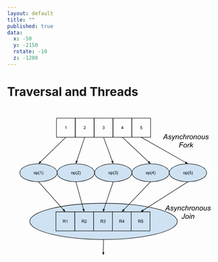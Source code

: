 ```yaml
---
layout: default
title: ""
published: true
data:
  x: -50
  y: -2150
  rotate: -10
  z: -1200
---
```


# Traversal and Threads #

<svg version="1.1" viewBox="0.0 0.0 960.0 720.0" fill="none" stroke="none" stroke-linecap="square" stroke-miterlimit="10" clip-path="url(#p.0)" xmlns="http://www.w3.org/2000/svg" xmlns:xlink="http://www.w3.org/1999/xlink"><clipPath id="p.0"><path d="m0 0l960.0 0l0 720.0l-960.0 0l0 -720.0z" clip-rule="nonzero"></path></clipPath><path fill="#cfe2f3" stroke="#000000" stroke-width="2.0" stroke-linejoin="round" stroke-linecap="butt" d="m100.291336 508.91864l0 0c0 -44.521973 146.8506 -80.61417 328.0 -80.61417l0 0c181.14938 0 327.99997 36.092194 327.99997 80.61417l0 0c0 44.521973 -146.85059 80.6142 -327.99997 80.6142l0 0c-181.14941 0 -328.0 -36.092224 -328.0 -80.6142z" fill-rule="nonzero"></path><path stroke="#000000" stroke-width="2.0" stroke-linejoin="round" stroke-linecap="butt" d="m219.07874 49.230972l83.68506 0l0 84.91339l-83.68506 0z" fill-rule="nonzero"></path><path fill="#000000" d="m262.81152 97.85173l-1.671875 0l0 -10.640625q-0.59375 0.578125 -1.578125 1.15625q-0.984375 0.5625 -1.765625 0.859375l0 -1.625q1.40625 -0.65625 2.453125 -1.59375q1.046875 -0.9375 1.484375 -1.8125l1.078125 0l0 13.65625z" fill-rule="nonzero"></path><path stroke="#000000" stroke-width="2.0" stroke-linejoin="round" stroke-linecap="butt" d="m302.7638 49.230972l83.68503 0l0 84.91339l-83.68503 0z" fill-rule="nonzero"></path><path fill="#000000" d="m348.98093 96.242355l0 1.609375l-8.984375 0q-0.015625 -0.609375 0.1875 -1.15625q0.34375 -0.921875 1.09375 -1.8125q0.765625 -0.890625 2.1875 -2.0625q2.21875 -1.8125 3.0 -2.875q0.78125 -1.0625 0.78125 -2.015625q0 -0.984375 -0.71875 -1.671875q-0.703125 -0.6875 -1.84375 -0.6875q-1.203125 0 -1.9375 0.734375q-0.71875 0.71875 -0.71875 2.0l-1.71875 -0.171875q0.171875 -1.921875 1.328125 -2.921875q1.15625 -1.015625 3.09375 -1.015625q1.953125 0 3.09375 1.09375q1.140625 1.078125 1.140625 2.6875q0 0.8125 -0.34375 1.609375q-0.328125 0.78125 -1.109375 1.65625q-0.765625 0.859375 -2.5625 2.390625q-1.5 1.265625 -1.9375 1.71875q-0.421875 0.4375 -0.703125 0.890625l6.671875 0z" fill-rule="nonzero"></path><path stroke="#000000" stroke-width="2.0" stroke-linejoin="round" stroke-linecap="butt" d="m386.44882 49.230972l83.68503 0l0 84.91339l-83.68503 0z" fill-rule="nonzero"></path><path fill="#000000" d="m423.90036 94.25798l1.671875 -0.21875q0.28125 1.421875 0.96875 2.046875q0.703125 0.625 1.6875 0.625q1.1875 0 2.0 -0.8125q0.8125 -0.828125 0.8125 -2.03125q0 -1.140625 -0.765625 -1.890625q-0.75 -0.75 -1.90625 -0.75q-0.46875 0 -1.171875 0.1875l0.1875 -1.46875q0.15625 0.015625 0.265625 0.015625q1.0625 0 1.90625 -0.546875q0.859375 -0.5625 0.859375 -1.71875q0 -0.921875 -0.625 -1.515625q-0.609375 -0.609375 -1.59375 -0.609375q-0.96875 0 -1.625 0.609375q-0.640625 0.609375 -0.828125 1.84375l-1.671875 -0.296875q0.296875 -1.6875 1.375 -2.609375q1.09375 -0.921875 2.71875 -0.921875q1.109375 0 2.046875 0.484375q0.9375 0.46875 1.421875 1.296875q0.5 0.828125 0.5 1.75q0 0.890625 -0.46875 1.609375q-0.46875 0.71875 -1.40625 1.15625q1.21875 0.265625 1.875 1.15625q0.671875 0.875 0.671875 2.1875q0 1.78125 -1.296875 3.015625q-1.296875 1.234375 -3.28125 1.234375q-1.796875 0 -2.984375 -1.0625q-1.171875 -1.0625 -1.34375 -2.765625z" fill-rule="nonzero"></path><path stroke="#000000" stroke-width="2.0" stroke-linejoin="round" stroke-linecap="butt" d="m470.13385 49.230972l83.68506 0l0 84.91339l-83.68506 0z" fill-rule="nonzero"></path><path fill="#000000" d="m512.92914 97.85173l0 -3.25l-5.90625 0l0 -1.53125l6.21875 -8.8125l1.359375 0l0 8.8125l1.84375 0l0 1.53125l-1.84375 0l0 3.25l-1.671875 0zm0 -4.78125l0 -6.140625l-4.25 6.140625l4.25 0z" fill-rule="nonzero"></path><path stroke="#000000" stroke-width="2.0" stroke-linejoin="round" stroke-linecap="butt" d="m553.8189 49.230972l83.68506 0l0 84.91339l-83.68506 0z" fill-rule="nonzero"></path><path fill="#000000" d="m591.2548 94.28923l1.765625 -0.15625q0.1875 1.28125 0.890625 1.9375q0.71875 0.640625 1.71875 0.640625q1.203125 0 2.03125 -0.90625q0.84375 -0.90625 0.84375 -2.421875q0 -1.421875 -0.8125 -2.25q-0.796875 -0.828125 -2.09375 -0.828125q-0.796875 0 -1.453125 0.375q-0.640625 0.359375 -1.015625 0.953125l-1.578125 -0.203125l1.328125 -7.0l6.765625 0l0 1.609375l-5.4375 0l-0.734375 3.640625q1.234375 -0.84375 2.578125 -0.84375q1.78125 0 3.0 1.234375q1.234375 1.234375 1.234375 3.171875q0 1.84375 -1.078125 3.1875q-1.3125 1.65625 -3.578125 1.65625q-1.859375 0 -3.03125 -1.03125q-1.171875 -1.046875 -1.34375 -2.765625z" fill-rule="nonzero"></path><path fill="#cfe2f3" stroke="#000000" stroke-width="2.0" stroke-linejoin="round" stroke-linecap="butt" d="m56.036747 292.30972l0 0c0 -22.0914 37.19209 -40.000015 83.07086 -40.000015l0 0c45.878784 0 83.07088 17.908615 83.07088 40.000015l0 0c0 22.09137 -37.192093 40.0 -83.07088 40.0l0 0c-45.87877 0 -83.07086 -17.90863 -83.07086 -40.0z" fill-rule="nonzero"></path><path fill="#000000" d="m117.95636 293.5519q0 -2.734375 1.53125 -4.0625q1.265625 -1.09375 3.09375 -1.09375q2.03125 0 3.3125 1.34375q1.296875 1.328125 1.296875 3.671875q0 1.90625 -0.578125 3.0q-0.5625 1.078125 -1.65625 1.6875q-1.078125 0.59375 -2.375 0.59375q-2.0625 0 -3.34375 -1.328125q-1.28125 -1.328125 -1.28125 -3.8125zm1.71875 0q0 1.890625 0.828125 2.828125q0.828125 0.9375 2.078125 0.9375q1.25 0 2.0625 -0.9375q0.828125 -0.953125 0.828125 -2.890625q0 -1.828125 -0.828125 -2.765625q-0.828125 -0.9375 -2.0625 -0.9375q-1.25 0 -2.078125 0.9375q-0.828125 0.9375 -0.828125 2.828125zm9.281967 8.703125l0 -13.640625l1.53125 0l0 1.28125q0.53125 -0.75 1.203125 -1.125q0.6875 -0.375 1.640625 -0.375q1.265625 0 2.234375 0.65625q0.96875 0.640625 1.453125 1.828125q0.5 1.1875 0.5 2.59375q0 1.515625 -0.546875 2.734375q-0.546875 1.203125 -1.578125 1.84375q-1.03125 0.640625 -2.171875 0.640625q-0.84375 0 -1.515625 -0.34375q-0.65625 -0.359375 -1.078125 -0.890625l0 4.796875l-1.671875 0zm1.515625 -8.65625q0 1.90625 0.765625 2.8125q0.78125 0.90625 1.875 0.90625q1.109375 0 1.890625 -0.9375q0.796875 -0.9375 0.796875 -2.921875q0 -1.875 -0.78125 -2.8125q-0.765625 -0.9375 -1.84375 -0.9375q-1.0625 0 -1.890625 1.0q-0.8125 1.0 -0.8125 2.890625zm12.047592 8.875q-1.375 -1.75 -2.328125 -4.078125q-0.953125 -2.34375 -0.953125 -4.84375q0 -2.21875 0.703125 -4.234375q0.84375 -2.34375 2.578125 -4.671875l1.203125 0q-1.125 1.921875 -1.484375 2.75q-0.5625 1.28125 -0.890625 2.671875q-0.40625 1.734375 -0.40625 3.484375q0 4.46875 2.78125 8.921875l-1.203125 0zm8.853302 -4.0l-1.671875 0l0 -10.640625q-0.59375 0.578125 -1.578125 1.15625q-0.984375 0.5625 -1.765625 0.859375l0 -1.625q1.40625 -0.65625 2.453125 -1.59375q1.046875 -0.9375 1.484375 -1.8125l1.078125 0l0 13.65625zm5.641342 4.0l-1.1875 0q2.765625 -4.453125 2.765625 -8.921875q0 -1.734375 -0.390625 -3.453125q-0.328125 -1.390625 -0.890625 -2.671875q-0.359375 -0.84375 -1.484375 -2.78125l1.1875 0q1.75 2.328125 2.578125 4.671875q0.71875 2.015625 0.71875 4.234375q0 2.5 -0.96875 4.84375q-0.953125 2.328125 -2.328125 4.078125z" fill-rule="nonzero"></path><path fill="#cfe2f3" stroke="#000000" stroke-width="2.0" stroke-linejoin="round" stroke-linecap="butt" d="m222.17848 292.30972l0 0c0 -22.0914 37.192093 -40.000015 83.07085 -40.000015l0 0c45.878784 0 83.07089 17.908615 83.07089 40.000015l0 0c0 22.09137 -37.19211 40.0 -83.07089 40.0l0 0c-45.878754 0 -83.07085 -17.90863 -83.07085 -40.0z" fill-rule="nonzero"></path><path fill="#000000" d="m284.09808 293.5519q0 -2.734375 1.53125 -4.0625q1.265625 -1.09375 3.09375 -1.09375q2.03125 0 3.3125 1.34375q1.296875 1.328125 1.296875 3.671875q0 1.90625 -0.578125 3.0q-0.5625 1.078125 -1.65625 1.6875q-1.078125 0.59375 -2.375 0.59375q-2.0625 0 -3.34375 -1.328125q-1.28125 -1.328125 -1.28125 -3.8125zm1.71875 0q0 1.890625 0.828125 2.828125q0.828125 0.9375 2.078125 0.9375q1.25 0 2.0625 -0.9375q0.828125 -0.953125 0.828125 -2.890625q0 -1.828125 -0.828125 -2.765625q-0.828125 -0.9375 -2.0625 -0.9375q-1.25 0 -2.078125 0.9375q-0.828125 0.9375 -0.828125 2.828125zm9.281982 8.703125l0 -13.640625l1.53125 0l0 1.28125q0.53125 -0.75 1.203125 -1.125q0.6875 -0.375 1.640625 -0.375q1.265625 0 2.234375 0.65625q0.96875 0.640625 1.453125 1.828125q0.5 1.1875 0.5 2.59375q0 1.515625 -0.546875 2.734375q-0.546875 1.203125 -1.578125 1.84375q-1.03125 0.640625 -2.171875 0.640625q-0.84375 0 -1.515625 -0.34375q-0.65625 -0.359375 -1.078125 -0.890625l0 4.796875l-1.671875 0zm1.515625 -8.65625q0 1.90625 0.765625 2.8125q0.78125 0.90625 1.875 0.90625q1.109375 0 1.890625 -0.9375q0.796875 -0.9375 0.796875 -2.921875q0 -1.875 -0.78125 -2.8125q-0.765625 -0.9375 -1.84375 -0.9375q-1.0625 0 -1.890625 1.0q-0.8125 1.0 -0.8125 2.890625zm12.047577 8.875q-1.375 -1.75 -2.328125 -4.078125q-0.953125 -2.34375 -0.953125 -4.84375q0 -2.21875 0.703125 -4.234375q0.84375 -2.34375 2.578125 -4.671875l1.203125 0q-1.125 1.921875 -1.484375 2.75q-0.5625 1.28125 -0.890625 2.671875q-0.40625 1.734375 -0.40625 3.484375q0 4.46875 2.78125 8.921875l-1.203125 0zm11.337677 -5.609375l0 1.609375l-8.984375 0q-0.015625 -0.609375 0.1875 -1.15625q0.34375 -0.921875 1.09375 -1.8125q0.765625 -0.890625 2.1875 -2.0625q2.21875 -1.8125 3.0 -2.875q0.78125 -1.0625 0.78125 -2.015625q0 -0.984375 -0.71875 -1.671875q-0.703125 -0.6875 -1.84375 -0.6875q-1.203125 0 -1.9375 0.734375q-0.71875 0.71875 -0.71875 2.0l-1.71875 -0.171875q0.171875 -1.921875 1.328125 -2.921875q1.15625 -1.015625 3.09375 -1.015625q1.953125 0 3.09375 1.09375q1.140625 1.078125 1.140625 2.6875q0 0.8125 -0.34375 1.609375q-0.328125 0.78125 -1.109375 1.65625q-0.765625 0.859375 -2.5625 2.390625q-1.5 1.265625 -1.9375 1.71875q-0.421875 0.4375 -0.703125 0.890625l6.671875 0zm3.1569824 5.609375l-1.1875 0q2.765625 -4.453125 2.765625 -8.921875q0 -1.734375 -0.390625 -3.453125q-0.328125 -1.390625 -0.890625 -2.671875q-0.359375 -0.84375 -1.484375 -2.78125l1.1875 0q1.75 2.328125 2.578125 4.671875q0.71875 2.015625 0.71875 4.234375q0 2.5 -0.96875 4.84375q-0.953125 2.328125 -2.328125 4.078125z" fill-rule="nonzero"></path><path fill="#cfe2f3" stroke="#000000" stroke-width="2.0" stroke-linejoin="round" stroke-linecap="butt" d="m554.4619 292.30972l0 0c0 -22.0914 37.19214 -40.000015 83.07092 -40.000015l0 0c45.878723 0 83.07086 17.908615 83.07086 40.000015l0 0c0 22.09137 -37.19214 40.0 -83.07086 40.0l0 0c-45.878784 0 -83.07092 -17.90863 -83.07092 -40.0z" fill-rule="nonzero"></path><path fill="#000000" d="m616.38153 293.5519q0 -2.734375 1.53125 -4.0625q1.265625 -1.09375 3.09375 -1.09375q2.03125 0 3.3125 1.34375q1.296875 1.328125 1.296875 3.671875q0 1.90625 -0.578125 3.0q-0.5625 1.078125 -1.65625 1.6875q-1.078125 0.59375 -2.375 0.59375q-2.0625 0 -3.34375 -1.328125q-1.28125 -1.328125 -1.28125 -3.8125zm1.71875 0q0 1.890625 0.828125 2.828125q0.828125 0.9375 2.078125 0.9375q1.25 0 2.0625 -0.9375q0.828125 -0.953125 0.828125 -2.890625q0 -1.828125 -0.828125 -2.765625q-0.828125 -0.9375 -2.0625 -0.9375q-1.25 0 -2.078125 0.9375q-0.828125 0.9375 -0.828125 2.828125zm9.281982 8.703125l0 -13.640625l1.53125 0l0 1.28125q0.53125 -0.75 1.203125 -1.125q0.6875 -0.375 1.640625 -0.375q1.265625 0 2.234375 0.65625q0.96875 0.640625 1.453125 1.828125q0.5 1.1875 0.5 2.59375q0 1.515625 -0.546875 2.734375q-0.546875 1.203125 -1.578125 1.84375q-1.03125 0.640625 -2.171875 0.640625q-0.84375 0 -1.515625 -0.34375q-0.65625 -0.359375 -1.078125 -0.890625l0 4.796875l-1.671875 0zm1.515625 -8.65625q0 1.90625 0.765625 2.8125q0.78125 0.90625 1.875 0.90625q1.109375 0 1.890625 -0.9375q0.796875 -0.9375 0.796875 -2.921875q0 -1.875 -0.78125 -2.8125q-0.765625 -0.9375 -1.84375 -0.9375q-1.0625 0 -1.890625 1.0q-0.8125 1.0 -0.8125 2.890625zm12.047607 8.875q-1.375 -1.75 -2.328125 -4.078125q-0.953125 -2.34375 -0.953125 -4.84375q0 -2.21875 0.703125 -4.234375q0.84375 -2.34375 2.578125 -4.671875l1.203125 0q-1.125 1.921875 -1.484375 2.75q-0.5625 1.28125 -0.890625 2.671875q-0.40625 1.734375 -0.40625 3.484375q0 4.46875 2.78125 8.921875l-1.203125 0zm7.9157715 -4.0l0 -3.25l-5.90625 0l0 -1.53125l6.21875 -8.8125l1.359375 0l0 8.8125l1.84375 0l0 1.53125l-1.84375 0l0 3.25l-1.671875 0zm0 -4.78125l0 -6.140625l-4.25 6.140625l4.25 0zm6.5788574 8.78125l-1.1875 0q2.765625 -4.453125 2.765625 -8.921875q0 -1.734375 -0.390625 -3.453125q-0.328125 -1.390625 -0.890625 -2.671875q-0.359375 -0.84375 -1.484375 -2.78125l1.1875 0q1.75 2.328125 2.578125 4.671875q0.71875 2.015625 0.71875 4.234375q0 2.5 -0.96875 4.84375q-0.953125 2.328125 -2.328125 4.078125z" fill-rule="nonzero"></path><path fill="#cfe2f3" stroke="#000000" stroke-width="2.0" stroke-linejoin="round" stroke-linecap="butt" d="m720.6037 292.30972l0 0c0 -22.0914 37.192078 -40.000015 83.07086 -40.000015l0 0c45.878723 0 83.07086 17.908615 83.07086 40.000015l0 0c0 22.09137 -37.19214 40.0 -83.07086 40.0l0 0c-45.878784 0 -83.07086 -17.90863 -83.07086 -40.0z" fill-rule="nonzero"></path><path fill="#000000" d="m782.5233 293.5519q0 -2.734375 1.53125 -4.0625q1.265625 -1.09375 3.09375 -1.09375q2.03125 0 3.3125 1.34375q1.296875 1.328125 1.296875 3.671875q0 1.90625 -0.578125 3.0q-0.5625 1.078125 -1.65625 1.6875q-1.078125 0.59375 -2.375 0.59375q-2.0625 0 -3.34375 -1.328125q-1.28125 -1.328125 -1.28125 -3.8125zm1.71875 0q0 1.890625 0.828125 2.828125q0.828125 0.9375 2.078125 0.9375q1.25 0 2.0625 -0.9375q0.828125 -0.953125 0.828125 -2.890625q0 -1.828125 -0.828125 -2.765625q-0.828125 -0.9375 -2.0625 -0.9375q-1.25 0 -2.078125 0.9375q-0.828125 0.9375 -0.828125 2.828125zm9.281921 8.703125l0 -13.640625l1.53125 0l0 1.28125q0.53125 -0.75 1.203125 -1.125q0.6875 -0.375 1.640625 -0.375q1.265625 0 2.234375 0.65625q0.96875 0.640625 1.453125 1.828125q0.5 1.1875 0.5 2.59375q0 1.515625 -0.546875 2.734375q-0.546875 1.203125 -1.578125 1.84375q-1.03125 0.640625 -2.171875 0.640625q-0.84375 0 -1.515625 -0.34375q-0.65625 -0.359375 -1.078125 -0.890625l0 4.796875l-1.671875 0zm1.515625 -8.65625q0 1.90625 0.765625 2.8125q0.78125 0.90625 1.875 0.90625q1.109375 0 1.890625 -0.9375q0.796875 -0.9375 0.796875 -2.921875q0 -1.875 -0.78125 -2.8125q-0.765625 -0.9375 -1.84375 -0.9375q-1.0625 0 -1.890625 1.0q-0.8125 1.0 -0.8125 2.890625zm12.047607 8.875q-1.375 -1.75 -2.328125 -4.078125q-0.953125 -2.34375 -0.953125 -4.84375q0 -2.21875 0.703125 -4.234375q0.84375 -2.34375 2.578125 -4.671875l1.203125 0q-1.125 1.921875 -1.484375 2.75q-0.5625 1.28125 -0.890625 2.671875q-0.40625 1.734375 -0.40625 3.484375q0 4.46875 2.78125 8.921875l-1.203125 0zm2.5563965 -7.5625l1.765625 -0.15625q0.1875 1.28125 0.890625 1.9375q0.71875 0.640625 1.71875 0.640625q1.203125 0 2.03125 -0.90625q0.84375 -0.90625 0.84375 -2.421875q0 -1.421875 -0.8125 -2.25q-0.796875 -0.828125 -2.09375 -0.828125q-0.796875 0 -1.453125 0.375q-0.640625 0.359375 -1.015625 0.953125l-1.578125 -0.203125l1.328125 -7.0l6.765625 0l0 1.609375l-5.4375 0l-0.734375 3.640625q1.234375 -0.84375 2.578125 -0.84375q1.78125 0 3.0 1.234375q1.234375 1.234375 1.234375 3.171875q0 1.84375 -1.078125 3.1875q-1.3125 1.65625 -3.578125 1.65625q-1.859375 0 -3.03125 -1.03125q-1.171875 -1.046875 -1.34375 -2.765625zm11.938232 7.5625l-1.1875 0q2.765625 -4.453125 2.765625 -8.921875q0 -1.734375 -0.390625 -3.453125q-0.328125 -1.390625 -0.890625 -2.671875q-0.359375 -0.84375 -1.484375 -2.78125l1.1875 0q1.75 2.328125 2.578125 4.671875q0.71875 2.015625 0.71875 4.234375q0 2.5 -0.96875 4.84375q-0.953125 2.328125 -2.328125 4.078125z" fill-rule="nonzero"></path><path fill="#cfe2f3" stroke="#000000" stroke-width="2.0" stroke-linejoin="round" stroke-linecap="butt" d="m388.32022 292.30972l0 0c0 -22.0914 37.192078 -40.000015 83.07086 -40.000015l0 0c45.878754 0 83.07083 17.908615 83.07083 40.000015l0 0c0 22.09137 -37.192078 40.0 -83.07083 40.0l0 0c-45.878784 0 -83.07086 -17.90863 -83.07086 -40.0z" fill-rule="nonzero"></path><path fill="#000000" d="m450.2398 293.5519q0 -2.734375 1.53125 -4.0625q1.265625 -1.09375 3.09375 -1.09375q2.03125 0 3.3125 1.34375q1.296875 1.328125 1.296875 3.671875q0 1.90625 -0.578125 3.0q-0.5625 1.078125 -1.65625 1.6875q-1.078125 0.59375 -2.375 0.59375q-2.0625 0 -3.34375 -1.328125q-1.28125 -1.328125 -1.28125 -3.8125zm1.71875 0q0 1.890625 0.828125 2.828125q0.828125 0.9375 2.078125 0.9375q1.25 0 2.0625 -0.9375q0.828125 -0.953125 0.828125 -2.890625q0 -1.828125 -0.828125 -2.765625q-0.828125 -0.9375 -2.0625 -0.9375q-1.25 0 -2.078125 0.9375q-0.828125 0.9375 -0.828125 2.828125zm9.281982 8.703125l0 -13.640625l1.53125 0l0 1.28125q0.53125 -0.75 1.203125 -1.125q0.6875 -0.375 1.640625 -0.375q1.265625 0 2.234375 0.65625q0.96875 0.640625 1.453125 1.828125q0.5 1.1875 0.5 2.59375q0 1.515625 -0.546875 2.734375q-0.546875 1.203125 -1.578125 1.84375q-1.03125 0.640625 -2.171875 0.640625q-0.84375 0 -1.515625 -0.34375q-0.65625 -0.359375 -1.078125 -0.890625l0 4.796875l-1.671875 0zm1.515625 -8.65625q0 1.90625 0.765625 2.8125q0.78125 0.90625 1.875 0.90625q1.109375 0 1.890625 -0.9375q0.796875 -0.9375 0.796875 -2.921875q0 -1.875 -0.78125 -2.8125q-0.765625 -0.9375 -1.84375 -0.9375q-1.0625 0 -1.890625 1.0q-0.8125 1.0 -0.8125 2.890625zm12.047577 8.875q-1.375 -1.75 -2.328125 -4.078125q-0.953125 -2.34375 -0.953125 -4.84375q0 -2.21875 0.703125 -4.234375q0.84375 -2.34375 2.578125 -4.671875l1.203125 0q-1.125 1.921875 -1.484375 2.75q-0.5625 1.28125 -0.890625 2.671875q-0.40625 1.734375 -0.40625 3.484375q0 4.46875 2.78125 8.921875l-1.203125 0zm2.572052 -7.59375l1.671875 -0.21875q0.28125 1.421875 0.96875 2.046875q0.703125 0.625 1.6875 0.625q1.1875 0 2.0 -0.8125q0.8125 -0.828125 0.8125 -2.03125q0 -1.140625 -0.765625 -1.890625q-0.75 -0.75 -1.90625 -0.75q-0.46875 0 -1.171875 0.1875l0.1875 -1.46875q0.15625 0.015625 0.265625 0.015625q1.0625 0 1.90625 -0.546875q0.859375 -0.5625 0.859375 -1.71875q0 -0.921875 -0.625 -1.515625q-0.609375 -0.609375 -1.59375 -0.609375q-0.96875 0 -1.625 0.609375q-0.640625 0.609375 -0.828125 1.84375l-1.671875 -0.296875q0.296875 -1.6875 1.375 -2.609375q1.09375 -0.921875 2.71875 -0.921875q1.109375 0 2.046875 0.484375q0.9375 0.46875 1.421875 1.296875q0.5 0.828125 0.5 1.75q0 0.890625 -0.46875 1.609375q-0.46875 0.71875 -1.40625 1.15625q1.21875 0.265625 1.875 1.15625q0.671875 0.875 0.671875 2.1875q0 1.78125 -1.296875 3.015625q-1.296875 1.234375 -3.28125 1.234375q-1.796875 0 -2.984375 -1.0625q-1.171875 -1.0625 -1.34375 -2.765625zm11.922607 7.59375l-1.1875 0q2.765625 -4.453125 2.765625 -8.921875q0 -1.734375 -0.390625 -3.453125q-0.328125 -1.390625 -0.890625 -2.671875q-0.359375 -0.84375 -1.484375 -2.78125l1.1875 0q1.75 2.328125 2.578125 4.671875q0.71875 2.015625 0.71875 4.234375q0 2.5 -0.96875 4.84375q-0.953125 2.328125 -2.328125 4.078125z" fill-rule="nonzero"></path><path stroke="#000000" stroke-width="2.0" stroke-linejoin="round" stroke-linecap="butt" d="m260.92126 134.14436l-113.20038 109.81003" fill-rule="evenodd"></path><path fill="#000000" stroke="#000000" stroke-width="2.0" stroke-linecap="butt" d="m145.42078 241.58325l-4.2145386 8.690689l8.814789 -3.94841z" fill-rule="evenodd"></path><path stroke="#000000" stroke-width="2.0" stroke-linejoin="round" stroke-linecap="butt" d="m344.6063 134.14436l-35.56494 106.78024" fill-rule="evenodd"></path><path fill="#000000" stroke="#000000" stroke-width="2.0" stroke-linecap="butt" d="m305.90717 239.8807l0.26611328 9.655014l6.0022583 -7.56723z" fill-rule="evenodd"></path><path stroke="#000000" stroke-width="2.0" stroke-linejoin="round" stroke-linecap="butt" d="m428.29135 134.14436l38.987793 106.89183" fill-rule="evenodd"></path><path fill="#000000" stroke="#000000" stroke-width="2.0" stroke-linecap="butt" d="m464.1757 242.16815l6.2135315 7.39476l-0.006591797 -9.658676z" fill-rule="evenodd"></path><path stroke="#000000" stroke-width="2.0" stroke-linejoin="round" stroke-linecap="butt" d="m511.97638 134.14436l116.81781 109.94116" fill-rule="evenodd"></path><path fill="#000000" stroke="#000000" stroke-width="2.0" stroke-linecap="butt" d="m626.5302 246.49117l8.873413 3.8147278l-4.345398 -8.625992z" fill-rule="evenodd"></path><path stroke="#000000" stroke-width="2.0" stroke-linejoin="round" stroke-linecap="butt" d="m595.66144 134.14436l197.5791 112.238144" fill-rule="evenodd"></path><path fill="#000000" stroke="#000000" stroke-width="2.0" stroke-linecap="butt" d="m791.6088 249.25487l9.523499 1.610672l-6.260071 -7.3553925z" fill-rule="evenodd"></path><path fill="#000000" d="m692.4254 142.93828l12.984375 -22.90625l3.609375 0l3.78125 22.90625l-2.96875 0l-1.109375 -6.59375l-9.265625 0l-3.671875 6.59375l-3.359375 0zm8.34375 -8.953125l7.578125 0l-0.890625 -5.75q-0.515625 -3.421875 -0.640625 -5.703125q-0.78125 1.96875 -2.28125 4.671875l-3.765625 6.78125zm14.96875 3.28125l2.828125 -0.171875q0 1.21875 0.375 2.078125q0.375 0.859375 1.375 1.40625q1.015625 0.546875 2.359375 0.546875q1.875 0 2.8125 -0.75q0.9375 -0.75 0.9375 -1.765625q0 -0.734375 -0.5625 -1.390625q-0.578125 -0.65625 -2.828125 -1.609375q-2.234375 -0.96875 -2.859375 -1.359375q-1.046875 -0.640625 -1.578125 -1.5q-0.53125 -0.875 -0.53125 -2.0q0 -1.96875 1.5625 -3.375q1.5625 -1.40625 4.375 -1.40625q3.125 0 4.75 1.453125q1.640625 1.4375 1.703125 3.796875l-2.765625 0.1875q-0.0625 -1.5 -1.0625 -2.375q-1.0 -0.875 -2.828125 -0.875q-1.46875 0 -2.28125 0.671875q-0.8125 0.671875 -0.8125 1.453125q0 0.78125 0.703125 1.375q0.46875 0.40625 2.421875 1.25q3.25 1.40625 4.09375 2.21875q1.34375 1.296875 1.34375 3.15625q0 1.234375 -0.765625 2.421875q-0.75 1.1875 -2.3125 1.90625q-1.546875 0.703125 -3.65625 0.703125q-2.875 0 -4.890625 -1.421875q-2.015625 -1.421875 -1.90625 -4.625zm14.671875 12.078125l0.171875 -2.65625q0.875 0.25 1.703125 0.25q0.859375 0 1.390625 -0.390625q0.6875 -0.515625 1.5 -1.9375l0.90625 -1.625l-2.765625 -16.640625l2.78125 0l1.25 8.390625q0.375 2.484375 0.640625 4.96875l7.421875 -13.359375l2.953125 0l-10.578125 18.796875q-1.53125 2.75 -2.71875 3.640625q-1.1875 0.890625 -2.734375 0.890625q-0.984375 0 -1.921875 -0.328125zm17.0625 -6.40625l3.46875 -16.59375l2.5625 0l-0.609375 2.890625q1.671875 -1.703125 3.125 -2.484375q1.453125 -0.78125 2.96875 -0.78125q2.015625 0 3.15625 1.09375q1.15625 1.09375 1.15625 2.921875q0 0.921875 -0.40625 2.90625l-2.109375 10.046875l-2.828125 0l2.203125 -10.515625q0.328125 -1.53125 0.328125 -2.265625q0 -0.828125 -0.578125 -1.34375q-0.5625 -0.515625 -1.640625 -0.515625q-2.171875 0 -3.875 1.5625q-1.6875 1.5625 -2.484375 5.359375l-1.609375 7.71875l-2.828125 0zm29.25 -6.046875l2.828125 0.296875q-1.0625 3.109375 -3.03125 4.625q-1.953125 1.5 -4.453125 1.5q-2.703125 0 -4.390625 -1.75q-1.671875 -1.75 -1.671875 -4.890625q0 -2.71875 1.078125 -5.34375q1.078125 -2.625 3.078125 -3.984375q2.015625 -1.375 4.59375 -1.375q2.671875 0 4.234375 1.515625q1.5625 1.5 1.5625 3.984375l-2.78125 0.1875q-0.015625 -1.578125 -0.921875 -2.46875q-0.890625 -0.890625 -2.359375 -0.890625q-1.703125 0 -2.953125 1.078125q-1.25 1.078125 -1.96875 3.28125q-0.703125 2.1875 -0.703125 4.21875q0 2.125 0.9375 3.1875q0.9375 1.0625 2.3125 1.0625q1.375 0 2.625 -1.046875q1.265625 -1.046875 1.984375 -3.1875zm4.546875 6.046875l4.78125 -22.90625l2.828125 0l-1.828125 8.796875q1.578125 -1.53125 2.9375 -2.1875q1.359375 -0.671875 2.796875 -0.671875q2.0625 0 3.203125 1.09375q1.140625 1.078125 1.140625 2.859375q0 0.875 -0.5 3.21875l-2.046875 9.796875l-2.828125 0l2.109375 -10.046875q0.453125 -2.1875 0.453125 -2.75q0 -0.8125 -0.5625 -1.328125q-0.5625 -0.515625 -1.625 -0.515625q-1.53125 0 -2.921875 0.8125q-1.390625 0.796875 -2.1875 2.203125q-0.78125 1.390625 -1.4375 4.5l-1.484375 7.125l-2.828125 0zm17.796875 0l3.46875 -16.59375l2.5 0l-0.703125 3.390625q1.28125 -1.921875 2.5 -2.84375q1.234375 -0.921875 2.515625 -0.921875q0.84375 0 2.078125 0.609375l-1.15625 2.625q-0.734375 -0.53125 -1.609375 -0.53125q-1.484375 0 -3.046875 1.65625q-1.5625 1.65625 -2.453125 5.953125l-1.40625 6.65625l-2.6875 0zm11.15625 -6.296875q0 -4.859375 2.859375 -8.046875q2.359375 -2.625 6.1875 -2.625q3.0 0 4.828125 1.875q1.84375 1.875 1.84375 5.0625q0 2.859375 -1.15625 5.328125q-1.15625 2.453125 -3.296875 3.765625q-2.125 1.3125 -4.484375 1.3125q-1.9375 0 -3.53125 -0.828125q-1.578125 -0.828125 -2.421875 -2.34375q-0.828125 -1.515625 -0.828125 -3.5zm2.828125 -0.28125q0 2.34375 1.125 3.5625q1.125 1.203125 2.859375 1.203125q0.90625 0 1.796875 -0.359375q0.890625 -0.375 1.65625 -1.125q0.765625 -0.75 1.296875 -1.703125q0.546875 -0.96875 0.875 -2.078125q0.484375 -1.546875 0.484375 -2.96875q0 -2.25 -1.140625 -3.484375q-1.125 -1.25 -2.84375 -1.25q-1.328125 0 -2.421875 0.640625q-1.09375 0.625 -1.984375 1.84375q-0.875 1.21875 -1.296875 2.84375q-0.40625 1.609375 -0.40625 2.875zm14.46875 6.578125l3.46875 -16.59375l2.5625 0l-0.609375 2.890625q1.671875 -1.703125 3.125 -2.484375q1.453125 -0.78125 2.96875 -0.78125q2.015625 0 3.15625 1.09375q1.15625 1.09375 1.15625 2.921875q0 0.921875 -0.40625 2.90625l-2.109375 10.046875l-2.828125 0l2.203125 -10.515625q0.328125 -1.53125 0.328125 -2.265625q0 -0.828125 -0.578125 -1.34375q-0.5625 -0.515625 -1.640625 -0.515625q-2.171875 0 -3.875 1.5625q-1.6875 1.5625 -2.484375 5.359375l-1.609375 7.71875l-2.828125 0zm18.296875 -6.296875q0 -4.859375 2.859375 -8.046875q2.359375 -2.625 6.1875 -2.625q3.0 0 4.828125 1.875q1.84375 1.875 1.84375 5.0625q0 2.859375 -1.15625 5.328125q-1.15625 2.453125 -3.296875 3.765625q-2.125 1.3125 -4.484375 1.3125q-1.9375 0 -3.53125 -0.828125q-1.578125 -0.828125 -2.421875 -2.34375q-0.828125 -1.515625 -0.828125 -3.5zm2.828125 -0.28125q0 2.34375 1.125 3.5625q1.125 1.203125 2.859375 1.203125q0.90625 0 1.796875 -0.359375q0.890625 -0.375 1.65625 -1.125q0.765625 -0.75 1.296875 -1.703125q0.546875 -0.96875 0.875 -2.078125q0.484375 -1.546875 0.484375 -2.96875q0 -2.25 -1.140625 -3.484375q-1.125 -1.25 -2.84375 -1.25q-1.328125 0 -2.421875 0.640625q-1.09375 0.625 -1.984375 1.84375q-0.875 1.21875 -1.296875 2.84375q-0.40625 1.609375 -0.40625 2.875zm25.796875 3.578125q-2.984375 3.375 -6.109375 3.375q-1.921875 0 -3.109375 -1.09375q-1.171875 -1.109375 -1.171875 -2.703125q0 -1.046875 0.53125 -3.59375l2.0 -9.578125l2.828125 0l-2.21875 10.609375q-0.28125 1.328125 -0.28125 2.0625q0 0.9375 0.5625 1.46875q0.578125 0.515625 1.6875 0.515625q1.1875 0 2.3125 -0.578125q1.140625 -0.578125 1.953125 -1.5625q0.828125 -0.984375 1.34375 -2.328125q0.34375 -0.859375 0.796875 -3.015625l1.5 -7.171875l2.828125 0l-3.46875 16.59375l-2.609375 0l0.625 -3.0zm6.734375 -2.671875l2.828125 -0.171875q0 1.21875 0.375 2.078125q0.375 0.859375 1.375 1.40625q1.015625 0.546875 2.359375 0.546875q1.875 0 2.8125 -0.75q0.9375 -0.75 0.9375 -1.765625q0 -0.734375 -0.5625 -1.390625q-0.578125 -0.65625 -2.828125 -1.609375q-2.234375 -0.96875 -2.859375 -1.359375q-1.046875 -0.640625 -1.578125 -1.5q-0.53125 -0.875 -0.53125 -2.0q0 -1.96875 1.5625 -3.375q1.5625 -1.40625 4.375 -1.40625q3.125 0 4.75 1.453125q1.640625 1.4375 1.703125 3.796875l-2.765625 0.1875q-0.0625 -1.5 -1.0625 -2.375q-1.0 -0.875 -2.828125 -0.875q-1.46875 0 -2.28125 0.671875q-0.8125 0.671875 -0.8125 1.453125q0 0.78125 0.703125 1.375q0.46875 0.40625 2.421875 1.25q3.25 1.40625 4.09375 2.21875q1.34375 1.296875 1.34375 3.15625q0 1.234375 -0.765625 2.421875q-0.75 1.1875 -2.3125 1.90625q-1.546875 0.703125 -3.65625 0.703125q-2.875 0 -4.890625 -1.421875q-2.015625 -1.421875 -1.90625 -4.625z" fill-rule="nonzero"></path><path fill="#000000" d="m763.9098 179.73515l4.78125 -22.90625l14.890625 0l-0.546875 2.609375l-11.828125 0l-1.515625 7.296875l12.046875 0l-0.546875 2.609375l-12.046875 0l-2.171875 10.390625l-3.0625 0zm19.65625 -6.296875q0 -4.859375 2.859375 -8.046875q2.359375 -2.625 6.1875 -2.625q3.0 0 4.828125 1.875q1.84375 1.875 1.84375 5.0625q0 2.859375 -1.15625 5.328125q-1.15625 2.453125 -3.296875 3.765625q-2.125 1.3125 -4.484375 1.3125q-1.9375 0 -3.53125 -0.828125q-1.578125 -0.828125 -2.421875 -2.34375q-0.828125 -1.515625 -0.828125 -3.5zm2.828125 -0.28125q0 2.34375 1.125 3.5625q1.125 1.203125 2.859375 1.203125q0.90625 0 1.796875 -0.359375q0.890625 -0.375 1.65625 -1.125q0.765625 -0.75 1.296875 -1.703125q0.546875 -0.96875 0.875 -2.078125q0.484375 -1.546875 0.484375 -2.96875q0 -2.25 -1.140625 -3.484375q-1.125 -1.25 -2.84375 -1.25q-1.328125 0 -2.421875 0.640625q-1.09375 0.625 -1.984375 1.84375q-0.875 1.21875 -1.296875 2.84375q-0.40625 1.609375 -0.40625 2.875zm14.46875 6.578125l3.46875 -16.59375l2.5 0l-0.703125 3.390625q1.28125 -1.921875 2.5 -2.84375q1.234375 -0.921875 2.515625 -0.921875q0.84375 0 2.078125 0.609375l-1.15625 2.625q-0.734375 -0.53125 -1.609375 -0.53125q-1.484375 0 -3.046875 1.65625q-1.5625 1.65625 -2.453125 5.953125l-1.40625 6.65625l-2.6875 0zm10.6875 0l4.796875 -22.90625l2.8125 0l-2.96875 14.203125l8.25 -7.890625l3.734375 0l-7.078125 6.1875l4.28125 10.40625l-3.09375 0l-3.3125 -8.515625l-3.4375 2.96875l-1.15625 5.546875l-2.828125 0z" fill-rule="nonzero"></path><path stroke="#000000" stroke-width="2.0" stroke-linejoin="round" stroke-linecap="butt" d="m216.62862 466.46194l83.68504 0l0 84.91336l-83.68504 0z" fill-rule="nonzero"></path><path fill="#000000" d="m248.0468 515.0827l0 -13.59375l6.03125 0q1.8125 0 2.7499847 0.359375q0.953125 0.359375 1.515625 1.296875q0.5625 0.921875 0.5625 2.046875q0 1.453125 -0.9375 2.453125q-0.921875 0.984375 -2.8906097 1.25q0.71875 0.34375 1.0937347 0.671875q0.78125 0.734375 1.484375 1.8125l2.375 3.703125l-2.265625 0l-1.7968597 -2.828125q-0.796875 -1.21875 -1.3125 -1.875q-0.5 -0.65625 -0.90625 -0.90625q-0.40625 -0.265625 -0.8125 -0.359375q-0.3125 -0.078125 -1.015625 -0.078125l-2.078125 0l0 6.046875l-1.796875 0zm1.796875 -7.59375l3.859375 0q1.234375 0 1.921875 -0.25q0.70310974 -0.265625 1.0624847 -0.828125q0.375 -0.5625 0.375 -1.21875q0 -0.96875 -0.703125 -1.578125q-0.70310974 -0.625 -2.2187347 -0.625l-4.296875 0l0 4.5zm17.254196 7.59375l-1.671875 0l0 -10.640625q-0.59375 0.578125 -1.578125 1.15625q-0.984375 0.5625 -1.765625 0.859375l0 -1.625q1.40625 -0.65625 2.453125 -1.59375q1.046875 -0.9375 1.484375 -1.8125l1.078125 0l0 13.65625z" fill-rule="nonzero"></path><path stroke="#000000" stroke-width="2.0" stroke-linejoin="round" stroke-linecap="butt" d="m300.31366 466.46194l83.68503 0l0 84.91336l-83.68503 0z" fill-rule="nonzero"></path><path fill="#000000" d="m331.73184 515.0827l0 -13.59375l6.03125 0q1.8125 0 2.75 0.359375q0.953125 0.359375 1.515625 1.296875q0.5625 0.921875 0.5625 2.046875q0 1.453125 -0.9375 2.453125q-0.921875 0.984375 -2.890625 1.25q0.71875 0.34375 1.09375 0.671875q0.78125 0.734375 1.484375 1.8125l2.375 3.703125l-2.265625 0l-1.796875 -2.828125q-0.796875 -1.21875 -1.3125 -1.875q-0.5 -0.65625 -0.90625 -0.90625q-0.40625 -0.265625 -0.8125 -0.359375q-0.3125 -0.078125 -1.015625 -0.078125l-2.078125 0l0 6.046875l-1.796875 0zm1.796875 -7.59375l3.859375 0q1.234375 0 1.921875 -0.25q0.703125 -0.265625 1.0625 -0.828125q0.375 -0.5625 0.375 -1.21875q0 -0.96875 -0.703125 -1.578125q-0.703125 -0.625 -2.21875 -0.625l-4.296875 0l0 4.5zm19.738556 5.984375l0 1.609375l-8.984375 0q-0.015625 -0.609375 0.1875 -1.15625q0.34375 -0.921875 1.09375 -1.8125q0.765625 -0.890625 2.1875 -2.0625q2.21875 -1.8125 3.0 -2.875q0.78125 -1.0625 0.78125 -2.015625q0 -0.984375 -0.71875 -1.671875q-0.703125 -0.6875 -1.84375 -0.6875q-1.203125 0 -1.9375 0.734375q-0.71875 0.71875 -0.71875 2.0l-1.71875 -0.171875q0.171875 -1.921875 1.328125 -2.921875q1.15625 -1.015625 3.09375 -1.015625q1.953125 0 3.09375 1.09375q1.140625 1.078125 1.140625 2.6875q0 0.8125 -0.34375 1.609375q-0.328125 0.78125 -1.109375 1.65625q-0.765625 0.859375 -2.5625 2.390625q-1.5 1.265625 -1.9375 1.71875q-0.421875 0.4375 -0.703125 0.890625l6.671875 0z" fill-rule="nonzero"></path><path stroke="#000000" stroke-width="2.0" stroke-linejoin="round" stroke-linecap="butt" d="m383.9987 466.46194l83.68503 0l0 84.91336l-83.68503 0z" fill-rule="nonzero"></path><path fill="#000000" d="m415.41687 515.0827l0 -13.59375l6.03125 0q1.8125 0 2.75 0.359375q0.953125 0.359375 1.515625 1.296875q0.5625 0.921875 0.5625 2.046875q0 1.453125 -0.9375 2.453125q-0.921875 0.984375 -2.890625 1.25q0.71875 0.34375 1.09375 0.671875q0.78125 0.734375 1.484375 1.8125l2.375 3.703125l-2.265625 0l-1.796875 -2.828125q-0.796875 -1.21875 -1.3125 -1.875q-0.5 -0.65625 -0.90625 -0.90625q-0.40625 -0.265625 -0.8125 -0.359375q-0.3125 -0.078125 -1.015625 -0.078125l-2.078125 0l0 6.046875l-1.796875 0zm1.796875 -7.59375l3.859375 0q1.234375 0 1.921875 -0.25q0.703125 -0.265625 1.0625 -0.828125q0.375 -0.5625 0.375 -1.21875q0 -0.96875 -0.703125 -1.578125q-0.703125 -0.625 -2.21875 -0.625l-4.296875 0l0 4.5zm10.972961 4.0l1.671875 -0.21875q0.28125 1.421875 0.96875 2.046875q0.703125 0.625 1.6875 0.625q1.1875 0 2.0 -0.8125q0.8125 -0.828125 0.8125 -2.03125q0 -1.140625 -0.765625 -1.890625q-0.75 -0.75 -1.90625 -0.75q-0.46875 0 -1.171875 0.1875l0.1875 -1.46875q0.15625 0.015625 0.265625 0.015625q1.0625 0 1.90625 -0.546875q0.859375 -0.5625 0.859375 -1.71875q0 -0.921875 -0.625 -1.515625q-0.609375 -0.609375 -1.59375 -0.609375q-0.96875 0 -1.625 0.609375q-0.640625 0.609375 -0.828125 1.84375l-1.671875 -0.296875q0.296875 -1.6875 1.375 -2.609375q1.09375 -0.921875 2.71875 -0.921875q1.109375 0 2.046875 0.484375q0.9375 0.46875 1.421875 1.296875q0.5 0.828125 0.5 1.75q0 0.890625 -0.46875 1.609375q-0.46875 0.71875 -1.40625 1.15625q1.21875 0.265625 1.875 1.15625q0.671875 0.875 0.671875 2.1875q0 1.78125 -1.296875 3.015625q-1.296875 1.234375 -3.28125 1.234375q-1.796875 0 -2.984375 -1.0625q-1.171875 -1.0625 -1.34375 -2.765625z" fill-rule="nonzero"></path><path stroke="#000000" stroke-width="2.0" stroke-linejoin="round" stroke-linecap="butt" d="m467.68372 466.46194l83.68506 0l0 84.91336l-83.68506 0z" fill-rule="nonzero"></path><path fill="#000000" d="m499.1019 515.0827l0 -13.59375l6.03125 0q1.8125 0 2.75 0.359375q0.953125 0.359375 1.515625 1.296875q0.5625 0.921875 0.5625 2.046875q0 1.453125 -0.9375 2.453125q-0.921875 0.984375 -2.890625 1.25q0.71875 0.34375 1.09375 0.671875q0.78125 0.734375 1.484375 1.8125l2.375 3.703125l-2.265625 0l-1.796875 -2.828125q-0.796875 -1.21875 -1.3125 -1.875q-0.5 -0.65625 -0.90625 -0.90625q-0.40625 -0.265625 -0.8125 -0.359375q-0.3125 -0.078125 -1.015625 -0.078125l-2.078125 0l0 6.046875l-1.796875 0zm1.796875 -7.59375l3.859375 0q1.234375 0 1.921875 -0.25q0.703125 -0.265625 1.0625 -0.828125q0.375 -0.5625 0.375 -1.21875q0 -0.96875 -0.703125 -1.578125q-0.703125 -0.625 -2.21875 -0.625l-4.296875 0l0 4.5zm16.31668 7.59375l0 -3.25l-5.9062195 0l0 -1.53125l6.2187195 -8.8125l1.359375 0l0 8.8125l1.84375 0l0 1.53125l-1.84375 0l0 3.25l-1.671875 0zm0 -4.78125l0 -6.140625l-4.25 6.140625l4.25 0z" fill-rule="nonzero"></path><path stroke="#000000" stroke-width="2.0" stroke-linejoin="round" stroke-linecap="butt" d="m551.3688 466.46194l83.68506 0l0 84.91336l-83.68506 0z" fill-rule="nonzero"></path><path fill="#000000" d="m582.7869 515.0827l0 -13.59375l6.03125 0q1.8125 0 2.75 0.359375q0.953125 0.359375 1.515625 1.296875q0.5625 0.921875 0.5625 2.046875q0 1.453125 -0.9375 2.453125q-0.921875 0.984375 -2.890625 1.25q0.71875 0.34375 1.09375 0.671875q0.78125 0.734375 1.484375 1.8125l2.375 3.703125l-2.265625 0l-1.796875 -2.828125q-0.796875 -1.21875 -1.3125 -1.875q-0.5 -0.65625 -0.90625 -0.90625q-0.40625 -0.265625 -0.8125 -0.359375q-0.3125 -0.078125 -1.015625 -0.078125l-2.078125 0l0 6.046875l-1.796875 0zm1.796875 -7.59375l3.859375 0q1.234375 0 1.921875 -0.25q0.703125 -0.265625 1.0625 -0.828125q0.375 -0.5625 0.375 -1.21875q0 -0.96875 -0.703125 -1.578125q-0.703125 -0.625 -2.21875 -0.625l-4.296875 0l0 4.5zm10.957336 4.03125l1.765625 -0.15625q0.1875 1.28125 0.890625 1.9375q0.71875 0.640625 1.71875 0.640625q1.203125 0 2.03125 -0.90625q0.84375 -0.90625 0.84375 -2.421875q0 -1.421875 -0.8125 -2.25q-0.796875 -0.828125 -2.09375 -0.828125q-0.796875 0 -1.453125 0.375q-0.640625 0.359375 -1.015625 0.953125l-1.578125 -0.203125l1.328125 -7.0l6.765625 0l0 1.609375l-5.4375 0l-0.734375 3.640625q1.234375 -0.84375 2.578125 -0.84375q1.78125 0 3.0 1.234375q1.234375 1.234375 1.234375 3.171875q0 1.84375 -1.078125 3.1875q-1.3125 1.65625 -3.578125 1.65625q-1.859375 0 -3.03125 -1.03125q-1.171875 -1.046875 -1.34375 -2.765625z" fill-rule="nonzero"></path><path stroke="#000000" stroke-width="2.0" stroke-linejoin="round" stroke-linecap="butt" d="m139.1076 332.30972l111.386795 125.187195" fill-rule="evenodd"></path><path fill="#000000" stroke="#000000" stroke-width="2.0" stroke-linecap="butt" d="m248.02643 459.6928l8.50116 4.5848083l-3.5652313 -8.976593z" fill-rule="evenodd"></path><path stroke="#000000" stroke-width="2.0" stroke-linejoin="round" stroke-linecap="butt" d="m305.24933 332.30972l33.723755 122.58209" fill-rule="evenodd"></path><path fill="#000000" stroke="#000000" stroke-width="2.0" stroke-linecap="butt" d="m335.78796 455.76807l5.5926514 7.874817l0.7776184 -9.62735z" fill-rule="evenodd"></path><path stroke="#000000" stroke-width="2.0" stroke-linejoin="round" stroke-linecap="butt" d="m471.39108 332.30972l-41.691742 122.78937" fill-rule="evenodd"></path><path fill="#000000" stroke="#000000" stroke-width="2.0" stroke-linecap="butt" d="m426.57126 454.037l0.20999146 9.656403l6.046173 -7.5322266z" fill-rule="evenodd"></path><path stroke="#000000" stroke-width="2.0" stroke-linejoin="round" stroke-linecap="butt" d="m637.53284 332.30972l-119.722534 125.47043" fill-rule="evenodd"></path><path fill="#000000" stroke="#000000" stroke-width="2.0" stroke-linecap="butt" d="m515.42035 455.4996l-3.8756714 8.847015l8.65564 -4.28598z" fill-rule="evenodd"></path><path stroke="#000000" stroke-width="2.0" stroke-linejoin="round" stroke-linecap="butt" d="m803.67456 332.30972l-200.34412 127.70218" fill-rule="evenodd"></path><path fill="#000000" stroke="#000000" stroke-width="2.0" stroke-linecap="butt" d="m601.55475 457.2262l-5.8779297 7.6641846l9.429199 -2.0928345z" fill-rule="evenodd"></path><path fill="#000000" d="m701.6433 460.47635l12.984375 -22.90625l3.609375 0l3.78125 22.90625l-2.96875 0l-1.109375 -6.59375l-9.265625 0l-3.671875 6.59375l-3.359375 0zm8.34375 -8.953125l7.578125 0l-0.890625 -5.75q-0.515625 -3.421875 -0.640625 -5.703125q-0.78125 1.96875 -2.28125 4.671875l-3.765625 6.78125zm14.96875 3.28125l2.828125 -0.171875q0 1.21875 0.375 2.078125q0.375 0.859375 1.375 1.40625q1.015625 0.546875 2.359375 0.546875q1.875 0 2.8125 -0.75q0.9375 -0.75 0.9375 -1.765625q0 -0.734375 -0.5625 -1.390625q-0.578125 -0.65625 -2.828125 -1.609375q-2.234375 -0.96875 -2.859375 -1.359375q-1.046875 -0.640625 -1.578125 -1.5q-0.53125 -0.875 -0.53125 -2.0q0 -1.96875 1.5625 -3.375q1.5625 -1.40625 4.375 -1.40625q3.125 0 4.75 1.453125q1.640625 1.4375 1.703125 3.796875l-2.765625 0.1875q-0.0625 -1.5 -1.0625 -2.375q-1.0 -0.875 -2.828125 -0.875q-1.46875 0 -2.28125 0.671875q-0.8125 0.671875 -0.8125 1.453125q0 0.78125 0.703125 1.375q0.46875 0.40625 2.421875 1.25q3.25 1.40625 4.09375 2.21875q1.34375 1.296875 1.34375 3.15625q0 1.234375 -0.765625 2.421875q-0.75 1.1875 -2.3125 1.90625q-1.546875 0.703125 -3.65625 0.703125q-2.875 0 -4.890625 -1.421875q-2.015625 -1.421875 -1.90625 -4.625zm14.671875 12.078125l0.171875 -2.65625q0.875 0.25 1.703125 0.25q0.859375 0 1.390625 -0.390625q0.6875 -0.515625 1.5 -1.9375l0.90625 -1.625l-2.765625 -16.640625l2.78125 0l1.25 8.390625q0.375 2.484375 0.640625 4.96875l7.421875 -13.359375l2.953125 0l-10.578125 18.796875q-1.53125 2.75 -2.71875 3.640625q-1.1875 0.890625 -2.734375 0.890625q-0.984375 0 -1.921875 -0.328125zm17.0625 -6.40625l3.46875 -16.59375l2.5625 0l-0.609375 2.890625q1.671875 -1.703125 3.125 -2.484375q1.453125 -0.78125 2.96875 -0.78125q2.015625 0 3.15625 1.09375q1.15625 1.09375 1.15625 2.921875q0 0.921875 -0.40625 2.90625l-2.109375 10.046875l-2.828125 0l2.203125 -10.515625q0.328125 -1.53125 0.328125 -2.265625q0 -0.828125 -0.578125 -1.34375q-0.5625 -0.515625 -1.640625 -0.515625q-2.171875 0 -3.875 1.5625q-1.6875 1.5625 -2.484375 5.359375l-1.609375 7.71875l-2.828125 0zm29.25 -6.046875l2.828125 0.296875q-1.0625 3.109375 -3.03125 4.625q-1.953125 1.5 -4.453125 1.5q-2.703125 0 -4.390625 -1.75q-1.671875 -1.75 -1.671875 -4.890625q0 -2.71875 1.078125 -5.34375q1.078125 -2.625 3.078125 -3.984375q2.015625 -1.375 4.59375 -1.375q2.671875 0 4.234375 1.515625q1.5625 1.5 1.5625 3.984375l-2.78125 0.1875q-0.015625 -1.578125 -0.921875 -2.46875q-0.890625 -0.890625 -2.359375 -0.890625q-1.703125 0 -2.953125 1.078125q-1.25 1.078125 -1.96875 3.28125q-0.703125 2.1875 -0.703125 4.21875q0 2.125 0.9375 3.1875q0.9375 1.0625 2.3125 1.0625q1.375 0 2.625 -1.046875q1.265625 -1.046875 1.984375 -3.1875zm4.546875 6.046875l4.78125 -22.90625l2.828125 0l-1.828125 8.796875q1.578125 -1.53125 2.9375 -2.1875q1.359375 -0.671875 2.796875 -0.671875q2.0625 0 3.203125 1.09375q1.140625 1.078125 1.140625 2.859375q0 0.875 -0.5 3.21875l-2.046875 9.796875l-2.828125 0l2.109375 -10.046875q0.453125 -2.1875 0.453125 -2.75q0 -0.8125 -0.5625 -1.328125q-0.5625 -0.515625 -1.625 -0.515625q-1.53125 0 -2.921875 0.8125q-1.390625 0.796875 -2.1875 2.203125q-0.78125 1.390625 -1.4375 4.5l-1.484375 7.125l-2.828125 0zm17.796875 0l3.46875 -16.59375l2.5 0l-0.703125 3.390625q1.28125 -1.921875 2.5 -2.84375q1.234375 -0.921875 2.515625 -0.921875q0.84375 0 2.078125 0.609375l-1.15625 2.625q-0.734375 -0.53125 -1.609375 -0.53125q-1.484375 0 -3.046875 1.65625q-1.5625 1.65625 -2.453125 5.953125l-1.40625 6.65625l-2.6875 0zm11.15625 -6.296875q0 -4.859375 2.859375 -8.046875q2.359375 -2.625 6.1875 -2.625q3.0 0 4.828125 1.875q1.84375 1.875 1.84375 5.0625q0 2.859375 -1.15625 5.328125q-1.15625 2.453125 -3.296875 3.765625q-2.125 1.3125 -4.484375 1.3125q-1.9375 0 -3.53125 -0.828125q-1.578125 -0.828125 -2.421875 -2.34375q-0.828125 -1.515625 -0.828125 -3.5zm2.828125 -0.28125q0 2.34375 1.125 3.5625q1.125 1.203125 2.859375 1.203125q0.90625 0 1.796875 -0.359375q0.890625 -0.375 1.65625 -1.125q0.765625 -0.75 1.296875 -1.703125q0.546875 -0.96875 0.875 -2.078125q0.484375 -1.546875 0.484375 -2.96875q0 -2.25 -1.140625 -3.484375q-1.125 -1.25 -2.84375 -1.25q-1.328125 0 -2.421875 0.640625q-1.09375 0.625 -1.984375 1.84375q-0.875 1.21875 -1.296875 2.84375q-0.40625 1.609375 -0.40625 2.875zm14.46875 6.578125l3.46875 -16.59375l2.5625 0l-0.609375 2.890625q1.671875 -1.703125 3.125 -2.484375q1.453125 -0.78125 2.96875 -0.78125q2.015625 0 3.15625 1.09375q1.15625 1.09375 1.15625 2.921875q0 0.921875 -0.40625 2.90625l-2.109375 10.046875l-2.828125 0l2.203125 -10.515625q0.328125 -1.53125 0.328125 -2.265625q0 -0.828125 -0.578125 -1.34375q-0.5625 -0.515625 -1.640625 -0.515625q-2.171875 0 -3.875 1.5625q-1.6875 1.5625 -2.484375 5.359375l-1.609375 7.71875l-2.828125 0zm18.296875 -6.296875q0 -4.859375 2.859375 -8.046875q2.359375 -2.625 6.1875 -2.625q3.0 0 4.828125 1.875q1.84375 1.875 1.84375 5.0625q0 2.859375 -1.15625 5.328125q-1.15625 2.453125 -3.296875 3.765625q-2.125 1.3125 -4.484375 1.3125q-1.9375 0 -3.53125 -0.828125q-1.578125 -0.828125 -2.421875 -2.34375q-0.828125 -1.515625 -0.828125 -3.5zm2.828125 -0.28125q0 2.34375 1.125 3.5625q1.125 1.203125 2.859375 1.203125q0.90625 0 1.796875 -0.359375q0.890625 -0.375 1.65625 -1.125q0.765625 -0.75 1.296875 -1.703125q0.546875 -0.96875 0.875 -2.078125q0.484375 -1.546875 0.484375 -2.96875q0 -2.25 -1.140625 -3.484375q-1.125 -1.25 -2.84375 -1.25q-1.328125 0 -2.421875 0.640625q-1.09375 0.625 -1.984375 1.84375q-0.875 1.21875 -1.296875 2.84375q-0.40625 1.609375 -0.40625 2.875zm25.796875 3.578125q-2.984375 3.375 -6.109375 3.375q-1.921875 0 -3.109375 -1.09375q-1.171875 -1.109375 -1.171875 -2.703125q0 -1.046875 0.53125 -3.59375l2.0 -9.578125l2.828125 0l-2.21875 10.609375q-0.28125 1.328125 -0.28125 2.0625q0 0.9375 0.5625 1.46875q0.578125 0.515625 1.6875 0.515625q1.1875 0 2.3125 -0.578125q1.140625 -0.578125 1.953125 -1.5625q0.828125 -0.984375 1.34375 -2.328125q0.34375 -0.859375 0.796875 -3.015625l1.5 -7.171875l2.828125 0l-3.46875 16.59375l-2.609375 0l0.625 -3.0zm6.734375 -2.671875l2.828125 -0.171875q0 1.21875 0.375 2.078125q0.375 0.859375 1.375 1.40625q1.015625 0.546875 2.359375 0.546875q1.875 0 2.8125 -0.75q0.9375 -0.75 0.9375 -1.765625q0 -0.734375 -0.5625 -1.390625q-0.578125 -0.65625 -2.828125 -1.609375q-2.234375 -0.96875 -2.859375 -1.359375q-1.046875 -0.640625 -1.578125 -1.5q-0.53125 -0.875 -0.53125 -2.0q0 -1.96875 1.5625 -3.375q1.5625 -1.40625 4.375 -1.40625q3.125 0 4.75 1.453125q1.640625 1.4375 1.703125 3.796875l-2.765625 0.1875q-0.0625 -1.5 -1.0625 -2.375q-1.0 -0.875 -2.828125 -0.875q-1.46875 0 -2.28125 0.671875q-0.8125 0.671875 -0.8125 1.453125q0 0.78125 0.703125 1.375q0.46875 0.40625 2.421875 1.25q3.25 1.40625 4.09375 2.21875q1.34375 1.296875 1.34375 3.15625q0 1.234375 -0.765625 2.421875q-0.75 1.1875 -2.3125 1.90625q-1.546875 0.703125 -3.65625 0.703125q-2.875 0 -4.890625 -1.421875q-2.015625 -1.421875 -1.90625 -4.625z" fill-rule="nonzero"></path><path fill="#000000" d="m775.6199 490.60135l2.84375 -0.203125q-0.25 1.328125 -0.25 1.953125q0 1.265625 0.78125 2.03125q0.796875 0.75 2.203125 0.75q1.015625 0 1.78125 -0.453125q0.78125 -0.46875 1.265625 -1.4375q0.375 -0.734375 0.765625 -2.640625l3.40625 -16.234375l3.046875 0l-3.484375 16.734375q-0.734375 3.53125 -2.453125 5.046875q-1.71875 1.515625 -4.390625 1.515625q-2.84375 0 -4.296875 -1.3125q-1.453125 -1.3125 -1.453125 -3.6875q0 -1.046875 0.234375 -2.0625zm16.265625 0.375q0 -4.859375 2.859375 -8.046875q2.359375 -2.625 6.1875 -2.625q3.0 0 4.828125 1.875q1.84375 1.875 1.84375 5.0625q0 2.859375 -1.15625 5.328125q-1.15625 2.453125 -3.296875 3.765625q-2.125 1.3125 -4.484375 1.3125q-1.9375 0 -3.53125 -0.828125q-1.578125 -0.828125 -2.421875 -2.34375q-0.828125 -1.515625 -0.828125 -3.5zm2.828125 -0.28125q0 2.34375 1.125 3.5625q1.125 1.203125 2.859375 1.203125q0.90625 0 1.796875 -0.359375q0.890625 -0.375 1.65625 -1.125q0.765625 -0.75 1.296875 -1.703125q0.546875 -0.96875 0.875 -2.078125q0.484375 -1.546875 0.484375 -2.96875q0 -2.25 -1.140625 -3.484375q-1.125 -1.25 -2.84375 -1.25q-1.328125 0 -2.421875 0.640625q-1.09375 0.625 -1.984375 1.84375q-0.875 1.21875 -1.296875 2.84375q-0.40625 1.609375 -0.40625 2.875zm18.484375 -13.125l0.671875 -3.203125l2.8125 0l-0.671875 3.203125l-2.8125 0zm-4.125 19.703125l3.46875 -16.59375l2.828125 0l-3.46875 16.59375l-2.828125 0zm7.21875 0l3.46875 -16.59375l2.5625 0l-0.609375 2.890625q1.671875 -1.703125 3.125 -2.484375q1.453125 -0.78125 2.96875 -0.78125q2.015625 0 3.15625 1.09375q1.15625 1.09375 1.15625 2.921875q0 0.921875 -0.40625 2.90625l-2.109375 10.046875l-2.828125 0l2.203125 -10.515625q0.328125 -1.53125 0.328125 -2.265625q0 -0.828125 -0.578125 -1.34375q-0.5625 -0.515625 -1.640625 -0.515625q-2.171875 0 -3.875 1.5625q-1.6875 1.5625 -2.484375 5.359375l-1.609375 7.71875l-2.828125 0z" fill-rule="nonzero"></path><path stroke="#000000" stroke-width="2.0" stroke-linejoin="round" stroke-linecap="butt" d="m428.29135 589.53284l-1.0183411 58.17505" fill-rule="evenodd"></path><path fill="#000000" stroke="#000000" stroke-width="2.0" stroke-linecap="butt" d="m423.97006 647.6501l3.144104 9.132568l3.461792 -9.016968z" fill-rule="evenodd"></path></svg>